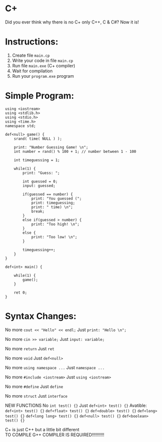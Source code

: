# C+
Did you ever think why there is no C+ only C++, C & C#? Now it is!

# Instructions:
1. Create file `main.cp`
2. Write your code in file `main.cp`
3. Run file `main.exe` (C+ compiler)
4. Wait for compilation
5. Run your `program.exe` program

# Simple Program:
```
using <iostream>
using <stdlib.h>
using <stdio.h>
using <time.h>
namespace std;

def<null> game() {
    srand( time( NULL ) );

    print: "Number Guessing Game! \n";
    int number = rand() % 100 + 1; // number between 1 - 100

    int timeguessing = 1;

    while(1) {
        print: "Guess: ";

        int guessed = 0;
        input: guessed;

        if(guessed == number) {
            print: "You guessed (";
            print: timeguessing;
            print: " time) \n";
            break;
        }
        else if(guessed > number) {
            print: "Too high! \n";
        }
        else {
            print: "Too low! \n";
        }

        timeguessing++;
    }
}

def<int> main() {

    while(1) {
        game();
    }

    ret 0;
}
```

# Syntax Changes:
No more `cout << "Hello" << endl;`
Just `print: "Hello \n";`

No more `cin >> variable;`
Just `input: variable;`

No more `return`
Just `ret`

No more `void`
Just `def<null>`

No more `using namespace ...`
Just `namespace ...`

No more `#include <iostream>`
Just `using <iostream>`

No more `#define`
Just `define`

No more `struct`
Just `interface`

NEW FUNCTIONS
No `int test() {}`
Just `def<int> test() {}`
Avatible:
`def<int> test() {}`
`def<float> test() {}`
`def<double> test() {}`
`def<long> test() {}`
`def<long long> test() {}`
`def<null> test() {}`
`def<boolean> test() {}`


C+ is just C++ but a little bit different <br>
TO COMPILE G++ COMPILER IS REQUIRED!!!!!!!!!!
